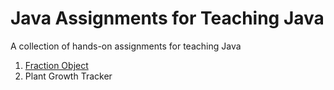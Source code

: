 # Java Assignments for Teaching Java
A collection of hands-on assignments for teaching Java

1. [Fraction Object](https://github.com/tnas/practicing-java/wiki/Fraction-Object)
2. Plant Growth Tracker

